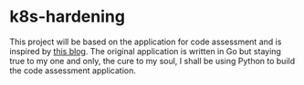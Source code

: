# k8s-hardening
This project will be based on the application for code assessment and is inspired by [this blog](https://www.hairizuan.com/building-a-code-assessment-tool-but-in-kubernetes/). The original application is written in Go but staying true to my one and only, the cure to my soul, I shall be using Python to build the code assessment application.
